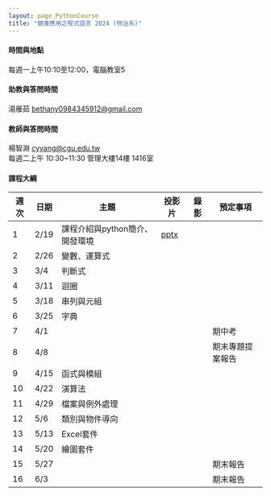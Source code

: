 ```yaml
---
layout: page_PythonCourse
title: "健康應用之程式語言 2024 (物治系)"
---
```

<!---
課程代碼 GT0174
開課序號 61033
學生人數 49人
-->

#### 時間與地點
每週一上午10:10至12:00，電腦教室5<br/>

#### 助教與答問時間
湯雁茹 bethany0984345912@gmail.com

#### 教師與答問時間
楊智淵 cyyang@cgu.edu.tw <br/>
每週二上午 10:30~11:30 管理大樓14樓 1416室<br/>

#### 課程大綱

|週次|日期   |主題                       |投影片   |錄影       | 預定事項     |
|--- |---   |---                        |---     |---        |---       |
|1   |2/19  | 課程介紹與python簡介、開發環境       | [pptx](https://changgunguniversity-my.sharepoint.com/:p:/g/personal/d000019097_cgu_edu_tw/EWE2xpbRm9tLhgnKREF8LYABDFQ8D7Vm7N0F1dwjnPosrQ?e=rhte1G)        |          |          |
|2   |2/26  | 變數、運算式               |         |          |          |
|3   |3/4   | 判斷式                     |         |         |           |
|4   |3/11  | 迴圈                       |        |        |           |
|5   |3/18  | 串列與元組                  |       |         |           |
|6   |3/25  | 字典                       |        |         |           |
|7   |4/1   |                           |        |         | 期中考     |
|8   |4/8   |                           |      |         |  期末專題提案報告  |
|9   |4/15  | 函式與模組                |      |         |              |
|10  |4/22  | 演算法                    |      |         |              |
|11  |4/29  | 檔案與例外處理            |      |         |              |
|12  |5/6   | 類別與物件導向            |      |         |              |
|13  |5/13  | Excel套件                 |      |         |              |
|14  |5/20  | 繪圖套件                  |      |         |               |
|15  |5/27  |                           |      |         |  期末報告      |
|16  |6/3   |                           |      |         |  期末報告       |

<br/>

